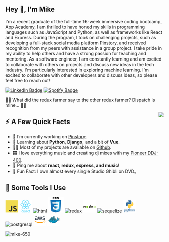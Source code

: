 <h2>Hey 👋, I'm Mike</h2>
<p>I'm a recent graduate of the full-time 16-week immersive coding bootcamp, App Academy, I am thrilled to have honed my skills in programming languages such as JavaScript and Python, as well as frameworks like React and Express. During the program, I took on challenging projects, such as developing a full-stack social media platform <a href="https://pinstory.onrender.com/">Pinstory</a>, and received recognition from my peers with assistance in a group project. I take pride in my ability to help others and have a strong passion for teaching and mentoring. As a software engineer, I am constantly learning and am excited to collaborate with others on projects and discuss new ideas in the tech industry. I'm particularly interested in exploring machine learning. I'm excited to collaborate with other developers and discuss ideas, so please feel free to reach out!</p>
<p><a href="https://www.linkedin.com/in/michael-s-688653118/"><img src="https://img.shields.io/badge/-@mike-0077B5?style=flat-square&amp;labelColor=0077B5&amp;logo=LinkedIn&amp;link=https://www.linkedin.com/in/michael-s-688653118/" alt="LinkedIn Badge"></a> 
<a href="https://open.spotify.com/user/40nb9zlpv13uqsuo3le4ig2e8"><img src="https://img.shields.io/badge/-@Michael Salariosa-1ED760?style=flat-square&amp;labelColor=fff&amp;logo=Spotify&amp;link=https://open.spotify.com/user/1235099575" alt="Spotify Badge"></a></p>
<p>🥷🏻 What did the redux farmer say to the other redux farmer? Dispatch is mine... 🥷🏻</p>
<img align="right" src="https://media.giphy.com/media/9TYOxSLqBIrK0/giphy.gif" />
<h2>⚡️ A Few Quick Facts</h2>
<ul>
<li>🔭 I’m currently working on <a href="https://pinstory.onrender.com/">Pinstory</a>.</li>
<li>🧐 Learning about <strong>Python</strong>, <strong>Django</strong>, and a bit of <strong>Vue</strong>.</li>
<li>👨‍💻 Most of my projects are available on <a href="https://github.com/Spiderpig86">Github</a>.</li>
<li>🎛 I love everything music and creating dj mixes with my <a href="https://www.amazon.com/Pioneer-Dj-DDJ-400-DJ-Controller/dp/B07F1N77LM">Pioneer DDJ-400</a>.</li>
<li>💬 Ping me about <strong>react, redux, express, and music</strong>!</li>
<!-- <li>📙 Check out my <a href="">resume</a>.</li> -->
<li>🎉 Fun Fact: I own almost every single Studio Ghibli on DVD。</li>
</ul>
<!-- <h2>✒️ Recent Posts</h2> -->
<!-- <details> -->
<!--     <summary>Explore</summary> -->
<!-- </details> -->
<h2>🚀 Some Tools I Use</h2>
<p align="left">
<img src="https://raw.githubusercontent.com/devicons/devicon/master/icons/javascript/javascript-original.svg" alt="javascript" width="40" height="40" />
<img src="https://raw.githubusercontent.com/devicons/devicon/master/icons/react/react-original-wordmark.svg" alt="react" width="40" height="40" />
<img src="https://cdn.jsdelivr.net/gh/devicons/devicon/icons/html5/html5-original.svg" alt="html" width="40" height="40"/>          
<img src="https://raw.githubusercontent.com/devicons/devicon/master/icons/css3/css3-original-wordmark.svg" alt="css3" width="50" height="50" />
<img src="https://cdn.jsdelivr.net/gh/devicons/devicon/icons/redux/redux-original.svg" alt="redux" width="40"  height="40"/>         
<!-- <img src="https://raw.githubusercontent.com/devicons/devicon/master/icons/typescript/typescript-original.svg" alt="typescript" width="25" height="25" /> -->
<!-- <img src="https://raw.githubusercontent.com/devicons/devicon/master/icons/mongodb/mongodb-original.svg" alt="mongodb" width="25" height="25" /> -->
<img src="https://raw.githubusercontent.com/devicons/devicon/master/icons/nodejs/nodejs-original-wordmark.svg" alt="nodejs" width="40" height="40" />
<img src="https://cdn.jsdelivr.net/gh/devicons/devicon/icons/sequelize/sequelize-original-wordmark.svg" alt="sequelize" width="40" height="40" />      
<img src="https://raw.githubusercontent.com/devicons/devicon/master/icons/python/python-original-wordmark.svg" alt="python" width="40" height="40" />
<img src="https://cdn.jsdelivr.net/gh/devicons/devicon/icons/postgresql/postgresql-original.svg" alt="postgresql" width="40" height="40" />       
<img src="https://raw.githubusercontent.com/github/explore/80688e429a7d4ef2fca1e82350fe8e3517d3494d/topics/aws/aws.png" alt="aws" width="40" height="40" />
<img src="https://raw.githubusercontent.com/devicons/devicon/master/icons/docker/docker-original.svg" alt="Docker" width="40" height="40" />
</p>
<img src="https://github-readme-stats.vercel.app/api?username=mike-650&show_icons=true&count_private=true" alt="mike-650" />

